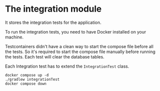 # The integration module
It stores the integration tests for the application.

To run the integration tests, you need to have Docker installed on your machine.

Testcontainers didn't have a clean way to start the compose file before all the tests.
So it's required to start the compose file manually before running the tests.
Each test will clear the database tables.

Each Integration test has to extend the `IntegrationTest` class.

```shell
docker compose up -d
./gradlew integrationTest
docker compose down
```
